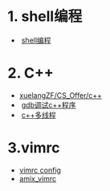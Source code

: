 

# 1. shell编程  

+  [shell编程](http://billie66.github.io/TLCL/book/index.html)  

# 2. C++  

+  [xuelangZF/CS_Offer/c++](https://github.com/xuelangZF/CS_Offer/tree/master/C%2B%2B)  
+  [gdb调试c++程序](https://deepzz.com/post/gdb-debug.html)  
+  [c++多线程](https://github.com/forhappy/Cplusplus-Concurrency-In-Practice/blob/master/Table-of-contents.md)  

# 3.vimrc  
+ [vimrc config](http://www.cnblogs.com/ma6174/archive/2011/12/10/2283393.html)  
+ [amix_vimrc](https://github.com/amix/vimrc)   



